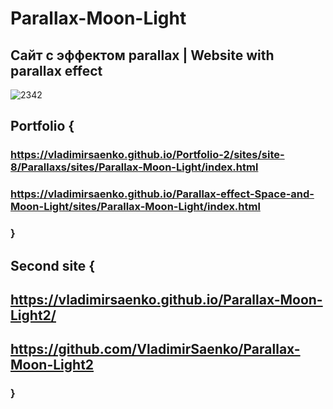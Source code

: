# Parallax-Moon-Light
 
## Сайт с эффектом parallax | Website with parallax effect

![2342](https://user-images.githubusercontent.com/56477695/116458558-7606f080-a86d-11eb-8f27-7e697936fe0c.jpg)

## Portfolio {

### https://vladimirsaenko.github.io/Portfolio-2/sites/site-8/Parallaxs/sites/Parallax-Moon-Light/index.html

### https://vladimirsaenko.github.io/Parallax-effect-Space-and-Moon-Light/sites/Parallax-Moon-Light/index.html

### }

## Second site {

## https://vladimirsaenko.github.io/Parallax-Moon-Light2/

## https://github.com/VladimirSaenko/Parallax-Moon-Light2

### } 
